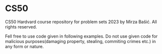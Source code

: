 # CS50
CS50 Hardvard course repository for problem sets
2023 by Mirza Bašić. All rights reserved.

Fell free to use code given in following examples. Do not use given code for malicious purposes(damaging property, stealing, commiting crimes etc.) in any form or nature.
